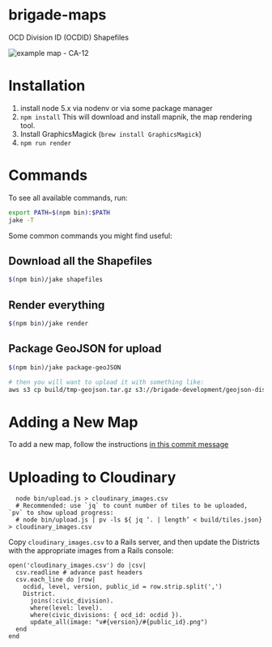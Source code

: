 brigade-maps
============================

OCD Division ID (OCDID) Shapefiles

![example map - CA-12](https://raw.githubusercontent.com/tdooner/brigade-maps/master/example.png)

# Installation

1. install node 5.x via nodenv or via some package manager
2. `npm install`
   This will download and install mapnik, the map rendering tool.
3. Install GraphicsMagick (`brew install GraphicsMagick`)
4. `npm run render`

# Commands
To see all available commands, run:

```bash
export PATH=$(npm bin):$PATH
jake -T
```

Some common commands you might find useful:

## Download all the Shapefiles
```bash
$(npm bin)/jake shapefiles
```

## Render everything
```bash
$(npm bin)/jake render
```

## Package GeoJSON for upload
```bash
$(npm bin)/jake package-geoJSON

# then you will want to upload it with something like:
aws s3 cp build/tmp-geojson.tar.gz s3://brigade-development/geojson-districts.tar.gz --acl=public-read
```

# Adding a New Map
To add a new map, follow the instructions [in this commit
message](https://github.com/tdooner/brigade-maps/commit/15b485c1d8c4f2e8ff4fc1542961ab991bf60cbd)

# Uploading to Cloudinary

```
  node bin/upload.js > cloudinary_images.csv
  # Recommended: use `jq` to count number of tiles to be uploaded, `pv` to show upload progress:
  # node bin/upload.js | pv -ls ${ jq ‘. | length’ < build/tiles.json} > cloudinary_images.csv
```

Copy `cloudinary_images.csv` to a Rails server, and then update the Districts
with the appropriate images from a Rails console:

```
open('cloudinary_images.csv') do |csv|
  csv.readline # advance past headers
  csv.each_line do |row|
    ocdid, level, version, public_id = row.strip.split(',')
    District.
      joins(:civic_division).
      where(level: level).
      where(civic_divisions: { ocd_id: ocdid }).
      update_all(image: "v#{version}/#{public_id}.png")
  end
end
```
